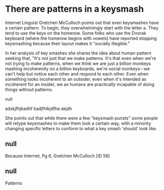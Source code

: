 # There are patterns in a keysmash

Internet Linguist Gretchen McCulloch points out that even keysmashes have a certain pattern. To begin, they overwhelmingly start with the letter a. They tend to use the keys on the homerow. Some folks who use the Dvorak keyboard (where the homerow begins with vowels) have reported stopping keysmashing because their layout makes it "socially illegible."

In her analysis of key smashes she shares the idea about human pattern seeking that, "It's not just that we make patterns. It's that even when we're not trying to make patterns, when we think we are just a billion monkeys mashing incoherently on a billion keyboards, we're social monkeys--we can't help but notice each other and respond to each other. Even when something looks incoherent to an outsider, even when it's intended as incoherent for an insider, we as humans are practically incapable of doing things without patterns. 



null

adskjfhjkadhf kadjfhlkjdfha  akjdh

She points out that while there were a few "keysmash purists" some people will retype keysmashes to make them look a certain way, with a minority changing specific letters to conform to what a key smash 'should' look like. 

## null

Because Internet, Pg 6, Gretchen McCulloch [ID 58]

## null

Patterns

